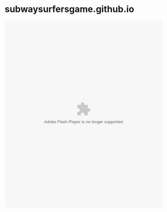 # subwaysurfersgame.github.io
<object width="100%" height="600" id="gamecontent">
        <param name="movie" value="http://www8.agame.com/a10/bloons-tower-defense.swf">
        <param name="allowScriptAccess" value="sameDomain">
        <param name="allowNetworking" value="all">
        <param name="wmode" value="direct">
        <param name="quality" value="high">
<embed src="http://www8.agame.com/a10/bloons-tower-defense.swf" width="100%" height="600" id="flashgame_content" allowScriptAccess="always" type="application/x-shockwave-flash" pluginspace="http://get.adobe.com/flashplayer"></object>

